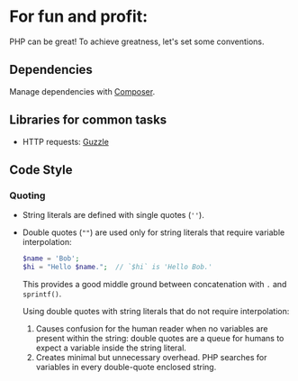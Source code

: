 # For fun and profit:

PHP can be great! To achieve greatness, let's set some conventions.

## Dependencies

Manage dependencies with [Composer](http://getcomposer.org/).

## Libraries for common tasks

* HTTP requests: [Guzzle](http://guzzlephp.org/)

## Code Style

### Quoting

* String literals are defined with single quotes (`''`). 
* Double quotes (`""`) are used only for string literals that require variable interpolation:
    ```php
    $name = 'Bob';
    $hi = "Hello $name.";  // `$hi` is 'Hello Bob.' 
    ```
  This provides a good middle ground between concatenation with `.` and `sprintf()`. 

  Using double quotes with string literals that do not require interpolation: 
  1. Causes confusion for the human reader when no variables are present within the string: double quotes are a queue for humans to expect a variable inside the string literal. 
  2. Creates minimal but unnecessary overhead. PHP searches for variables in every double-quote enclosed string.
